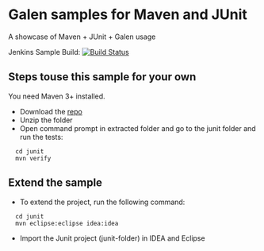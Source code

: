 # Galen samples for Maven and JUnit

A showcase of Maven + JUnit + Galen usage

Jenkins Sample Build: [![Build Status](https://martinreinhardt-online.de/jenkins/buildStatus/icon?job=Galen/Galen_sample_JUnit)](https://martinreinhardt-online.de/jenkins/job/Galen/job/Galen_sample_JUnit/)

## Steps touse this sample for your own

You need Maven 3+ installed.

* Download the [repo](https://github.com/hypery2k/galen_samples/archive/master.zip)
* Unzip the folder
* Open command prompt in extracted folder and go to the junit folder and run the tests:
```
  cd junit
  mvn verify
```

## Extend the sample

* To extend the project, run the following command:
```
  cd junit
  mvn eclipse:eclipse idea:idea
```
* Import the Junit project (junit-folder) in IDEA and Eclipse
